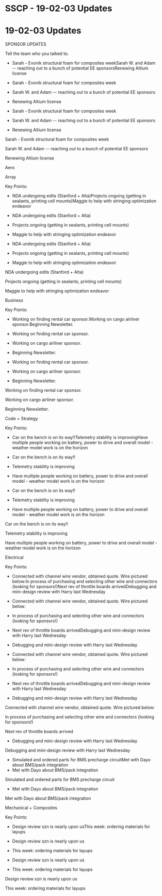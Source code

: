 # SSCP - 19-02-03 Updates

# 19-02-03 Updates

SPONSOR UPDATES

Tell the team who you talked to.

* Sarah - Evonik structural foam for composites weekSarah W. and Adam -- reaching out to a bunch of potential EE sponsorsRenewing Altium license
* Sarah - Evonik structural foam for composites week
* Sarah W. and Adam -- reaching out to a bunch of potential EE sponsors
* Renewing Altium license

* Sarah - Evonik structural foam for composites week
* Sarah W. and Adam -- reaching out to a bunch of potential EE sponsors
* Renewing Altium license

Sarah - Evonik structural foam for composites week

Sarah W. and Adam -- reaching out to a bunch of potential EE sponsors

Renewing Altium license

Aero

Array

Key Points:

* NDA undergoing edits (Stanford + Alta)Projects ongoing (getting in sealants, printing cell mounts)Maggie to help with stringing optimization endeavor
* NDA undergoing edits (Stanford + Alta)
* Projects ongoing (getting in sealants, printing cell mounts)
* Maggie to help with stringing optimization endeavor

* NDA undergoing edits (Stanford + Alta)
* Projects ongoing (getting in sealants, printing cell mounts)
* Maggie to help with stringing optimization endeavor

NDA undergoing edits (Stanford + Alta)

Projects ongoing (getting in sealants, printing cell mounts)

Maggie to help with stringing optimization endeavor

Business

Key Points:

* Working on finding rental car sponsor.Working on cargo airliner sponsor.Beginning Newsletter. 
* Working on finding rental car sponsor.
* Working on cargo airliner sponsor.
* Beginning Newsletter. 

* Working on finding rental car sponsor.
* Working on cargo airliner sponsor.
* Beginning Newsletter. 

Working on finding rental car sponsor.

Working on cargo airliner sponsor.

Beginning Newsletter. 

Code + Strategy

Key Points:

* Car on the bench is on its way!!Telemetry stability is improvingHave multiple people working on battery, power to drive and overall model - weather model work is on the horizon
* Car on the bench is on its way!!
* Telemetry stability is improving
* Have multiple people working on battery, power to drive and overall model - weather model work is on the horizon

* Car on the bench is on its way!!
* Telemetry stability is improving
* Have multiple people working on battery, power to drive and overall model - weather model work is on the horizon

Car on the bench is on its way!!

Telemetry stability is improving

Have multiple people working on battery, power to drive and overall model - weather model work is on the horizon

Electrical

Key Points:

* Connected with channel wire vendor, obtained quote. Wire pictured below:In process of purchasing and selecting other wire and connectors (looking for sponsors!)Next rev of throttle boards arrivedDebugging and mini-design review with Harry last Wednesday
* Connected with channel wire vendor, obtained quote. Wire pictured below:
* In process of purchasing and selecting other wire and connectors (looking for sponsors!)
* Next rev of throttle boards arrivedDebugging and mini-design review with Harry last Wednesday
* Debugging and mini-design review with Harry last Wednesday

* Connected with channel wire vendor, obtained quote. Wire pictured below:
* In process of purchasing and selecting other wire and connectors (looking for sponsors!)
* Next rev of throttle boards arrivedDebugging and mini-design review with Harry last Wednesday
* Debugging and mini-design review with Harry last Wednesday

Connected with channel wire vendor, obtained quote. Wire pictured below:

In process of purchasing and selecting other wire and connectors (looking for sponsors!)

Next rev of throttle boards arrived

* Debugging and mini-design review with Harry last Wednesday

Debugging and mini-design review with Harry last Wednesday

* Simulated and ordered parts for BMS precharge circuitMet with Dayo about BMS/pack integration
* Met with Dayo about BMS/pack integration

Simulated and ordered parts for BMS precharge circuit

* Met with Dayo about BMS/pack integration

Met with Dayo about BMS/pack integration

Mechanical + Composites

Key Points:

* Design review szn is nearly upon usThis week: ordering materials for layups
* Design review szn is nearly upon us
* This week: ordering materials for layups

* Design review szn is nearly upon us
* This week: ordering materials for layups

Design review szn is nearly upon us

This week: ordering materials for layups

